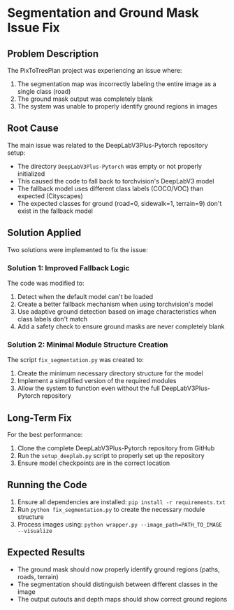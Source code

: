 # Segmentation and Ground Mask Issue Fix

## Problem Description
The PixToTreePlan project was experiencing an issue where:
1. The segmentation map was incorrectly labeling the entire image as a single class (road)
2. The ground mask output was completely blank
3. The system was unable to properly identify ground regions in images

## Root Cause
The main issue was related to the DeepLabV3Plus-Pytorch repository setup:
- The directory `DeepLabV3Plus-Pytorch` was empty or not properly initialized
- This caused the code to fall back to torchvision's DeepLabV3 model
- The fallback model uses different class labels (COCO/VOC) than expected (Cityscapes)
- The expected classes for ground (road=0, sidewalk=1, terrain=9) don't exist in the fallback model

## Solution Applied
Two solutions were implemented to fix the issue:

### Solution 1: Improved Fallback Logic
The code was modified to:
1. Detect when the default model can't be loaded
2. Create a better fallback mechanism when using torchvision's model
3. Use adaptive ground detection based on image characteristics when class labels don't match
4. Add a safety check to ensure ground masks are never completely blank

### Solution 2: Minimal Module Structure Creation
The script `fix_segmentation.py` was created to:
1. Create the minimum necessary directory structure for the model
2. Implement a simplified version of the required modules
3. Allow the system to function even without the full DeepLabV3Plus-Pytorch repository

## Long-Term Fix
For the best performance:
1. Clone the complete DeepLabV3Plus-Pytorch repository from GitHub
2. Run the `setup_deeplab.py` script to properly set up the repository
3. Ensure model checkpoints are in the correct location

## Running the Code
1. Ensure all dependencies are installed: `pip install -r requirements.txt`
2. Run `python fix_segmentation.py` to create the necessary module structure
3. Process images using: `python wrapper.py --image_path=PATH_TO_IMAGE --visualize`

## Expected Results
- The ground mask should now properly identify ground regions (paths, roads, terrain)
- The segmentation should distinguish between different classes in the image
- The output cutouts and depth maps should show correct ground regions
